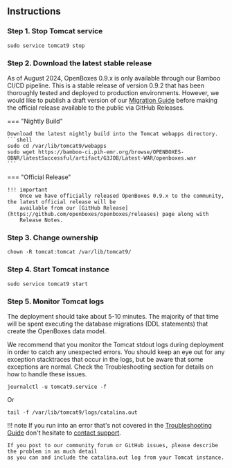 


## Instructions

### Step 1. Stop Tomcat service
```shell
sudo service tomcat9 stop
```

### Step 2. Download the latest stable release
As of August 2024, OpenBoxes 0.9.x is only available through our Bamboo CI/CD pipeline. This is a stable 
release of version 0.9.2 that has been thoroughly tested and deployed to production environments. However, 
we would like to publish a draft version of our [Migration Guide](../../migration) before making the 
official release available to the public via GitHub Releases.

=== "Nightly Build"

    Download the latest nightly build into the Tomcat webapps directory. 
    ```shell
    sudo cd /var/lib/tomcat9/webapps
    sudo wget https://bamboo-ci.pih-emr.org/browse/OPENBOXES-OBNR/latestSuccessful/artifact/G3JOB/Latest-WAR/openboxes.war
    ```

=== "Official Release"

    !!! important 
        Once we have officially released OpenBoxes 0.9.x to the community, the latest official release will be 
        available from our [GitHub Release](https://github.com/openboxes/openboxes/releases) page along with 
        Release Notes. 

    
### Step 3. Change ownership
```shell
chown -R tomcat:tomcat /var/lib/tomcat9/
```

### Step 4. Start Tomcat instance
```shell
sudo service tomcat9 start
```

### Step 5. Monitor Tomcat logs
The deployment should take about 5-10 minutes. The majority of that time will be spent executing the
database migrations (DDL statements) that create the OpenBoxes data model. 

We recommend that you monitor the Tomcat stdout logs during deployment in order to catch any unexpected errors.
You should keep an eye out for any exception stacktraces that occur in the logs, but be aware that some exceptions
are normal. Check the Troubleshooting section for details on how to handle these issues.
```
journalctl -u tomcat9.service -f
```
Or 
```shell
tail -f /var/lib/tomcat9/logs/catalina.out
```


!!! note
    If you run into an error that's not covered in the [Troubleshooting Guide](troubleshooting.md) don't hesitate to
    [contact support](../../../support).  

    If you post to our community forum or GitHub issues, please describe the problem in as much detail 
    as you can and include the catalina.out log from your Tomcat instance. 
